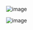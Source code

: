 ![image](https://github.com/user-attachments/assets/898a9890-614a-4b08-baad-5e48218ba665)

![image](https://github.com/user-attachments/assets/94941694-8a79-460e-afa2-2ddfb37b36aa)
